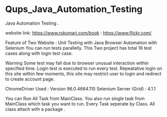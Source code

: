 # Qups_Java_Automation_Testing
Java Automation Testing .

website link: https://www.rokomari.com/book
			: https://www.flickr.com/

Feature of Two Website : 
Unit Testing with Java 
Browser Automation with Selenium
You can run tests parallelly.
This Two project has total 16 test cases along with login test case.

Warning
Some test may fail due to browser unusual interaction within specified time.
Login test is executed to run every test. Repeatative login on this site within few moments, this site may restrict user to login and redirect to create account page.

ChromeDriver Used : Version 96.0.4664.110 
Selenium Server (Grid) : 4.1.1 

You can Run All Task from MainClass. 
You also run single task from MainClass which task you want to run. 
Every Task seperate by Class. 
All class attach with a package . 

